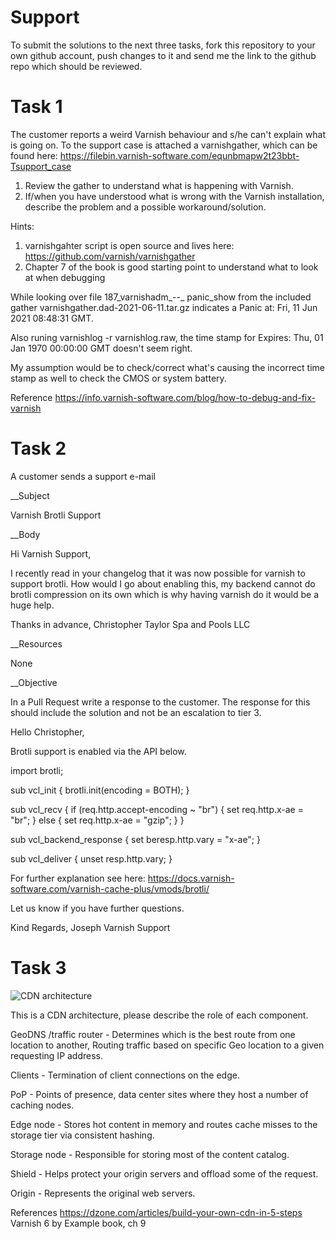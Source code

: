 # Support
To submit the solutions to the next three tasks, fork this repository to your own github account, push changes to it and send me the link to the github repo which should be reviewed.


Task 1
======

The customer reports a weird Varnish behaviour and s/he can't explain what is going on. To the support case is attached a varnishgather, which can be found here: https://filebin.varnish-software.com/equnbmapw2t23bbt-Tsupport_case

1. Review the gather to understand what is happening with Varnish.
2. If/when you have understood what is wrong with the Varnish installation, describe the problem and a possible workaround/solution.

Hints:
1. varnishgahter script is open source and lives here: https://github.com/varnish/varnishgather
2. Chapter 7 of the book is good starting point to understand what to look at when debugging


While looking over file 187_varnishadm_--_ panic_show from the included gather varnishgather.dad-2021-06-11.tar.gz indicates a Panic at: Fri, 11 Jun 2021 08:48:31 GMT.

Also runing varnishlog -r varnishlog.raw, the time stamp for Expires: Thu, 01 Jan 1970 00:00:00 GMT doesn't seem right.

My assumption would be to check/correct what's causing the incorrect time stamp as well to check the CMOS or system battery.

Reference
https://info.varnish-software.com/blog/how-to-debug-and-fix-varnish


Task 2
======

A customer sends a support e-mail

__Subject

Varnish Brotli Support

__Body

Hi Varnish Support,

I recently read in your changelog that it was now possible for varnish to support brotli. How would I go about enabling this, my backend cannot do brotli compression on its own which is why having varnish do it would be a huge help.

Thanks in advance,
Christopher Taylor
Spa and Pools LLC 


__Resources

None

__Objective

In a Pull Request write a response to the customer. The response for this should include the solution and not be an escalation to tier 3.


Hello Christopher,

Brotli support is enabled via the API below.

import brotli;

sub vcl_init {
  brotli.init(encoding = BOTH);
}

sub vcl_recv {
  if (req.http.accept-encoding ~ "br") {
     set req.http.x-ae = "br";
  } else {
     set req.http.x-ae = "gzip";
  }
}

sub vcl_backend_response {
  set beresp.http.vary = "x-ae";
}

sub vcl_deliver {
  unset resp.http.vary;
}

For further explanation see here: https://docs.varnish-software.com/varnish-cache-plus/vmods/brotli/

Let us know if you have further questions.

Kind Regards,
Joseph
Varnish Support 


Task 3
======

![CDN architecture](https://user-images.githubusercontent.com/6757531/121661483-86cd9780-caa4-11eb-8081-d6ebc6da2800.png)

This is a CDN architecture, please describe the role of each component.


GeoDNS /traffic router - Determines which is the best route from one location to another, Routing traffic based on specific Geo location to a given requesting IP address.

Clients - Termination of client connections on the edge.

PoP - Points of presence, data center sites where they host a number of caching nodes.

Edge node - Stores hot content in memory and routes cache misses to the storage tier via consistent hashing.

Storage node - Responsible for storing most of the content catalog.

Shield - Helps protect your origin servers and offload some of the request.

Origin - Represents the original web servers.

References
https://dzone.com/articles/build-your-own-cdn-in-5-steps
Varnish 6 by Example book, ch 9


